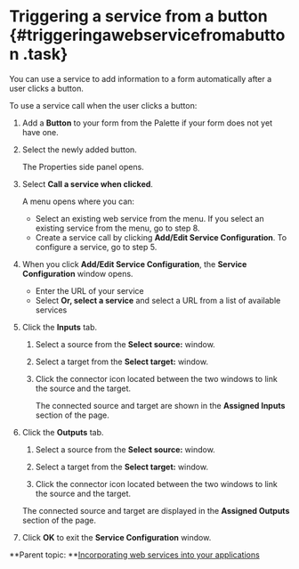 # Triggering a service from a button {#triggeringawebservicefromabutton .task}

You can use a service to add information to a form automatically after a user clicks a button.

To use a service call when the user clicks a button:

1.  Add a **Button** to your form from the Palette if your form does not yet have one.

2.  Select the newly added button.

    The Properties side panel opens.

3.  Select **Call a service when clicked**.

    A menu opens where you can:

    -   Select an existing web service from the menu. If you select an existing service from the menu, go to step 8.
    -   Create a service call by clicking **Add/Edit Service Configuration**. To configure a service, go to step 5.
4.  When you click **Add/Edit Service Configuration**, the **Service Configuration** window opens.

    -   Enter the URL of your service
    -   Select **Or, select a service** and select a URL from a list of available services
5.  Click the **Inputs** tab.

    1.  Select a source from the **Select source:** window.

    2.  Select a target from the **Select target:** window.

    3.  Click the connector icon located between the two windows to link the source and the target.

        The connected source and target are shown in the **Assigned Inputs** section of the page.

6.  Click the **Outputs** tab.

    1.  Select a source from the **Select source:** window.

    2.  Select a target from the **Select target:** window.

    3.  Click the connector icon located between the two windows to link the source and the target.

    The connected source and target are displayed in the **Assigned Outputs** section of the page.

7.  Click **OK** to exit the **Service Configuration** window.


**Parent topic: **[Incorporating web services into your applications](cr_using_apps_as_services_toc.md)

